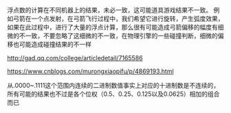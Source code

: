 浮点数的计算在不同机器上的结果，未必一致，这可能道具游戏结果不一致。
例如弓箭在一个点发射，在弓箭飞行过程中，我们希望它进行旋转，产生弧度效果，如果在此过程中，进行了大量的浮点计算，那么很有可能造成弓箭偏移的幅度有细微的不一致，不要忽略了这细微的不一致，在物理引擎的一些碰撞判断，细微的偏移也可能造成碰撞结果的不一样

http://gad.qq.com/college/articledetail/7165586


https://www.cnblogs.com/murongxiaopifu/p/4869193.html

从.0000~.1111这个范围内连续的二进制数值事实上对应的十进制数是不连续的，所有可能的结果也不过是各个位权（0.5、0.25、0.125以及0.0625）相加的组合而已